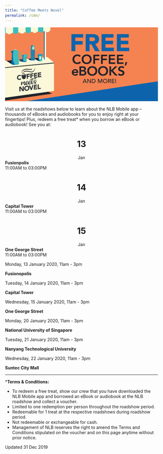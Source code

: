 ```yaml
---
title: "Coffee Meets Novel"
permalink: /cmn/
---
```


![banner cmn](\images\CMN2_Web.png)

Visit us at the roadshows below to learn about the NLB Mobile app – thousands of eBooks and audiobooks for you to enjoy right at your fingertips! Plus, redeem a free treat* when you borrow an eBook or audiobook! See you at:

<div class="divTable">
	<div class="divTableBody">
		<div class="divTableRow">
			<div class="divTableCell">
				<center><h1>13</h1>Jan</center>
			</div>
			<div class="divTableCell">
				<strong>Fusionpolis</strong><br />11:00AM to 03:00PM
			</div>
		</div>
		<div class="divTableRow">
			<div class="divTableCell">
				<center><h1>14</h1>Jan</center>
			</div>
			<div class="divTableCell">
				<strong>Capital Tower</strong><br /> 11:00AM to 03:00PM
			</div>
		</div>
		<div class="divTableRow">
			<div class="divTableCell">
				<center><h1>15</h1>Jan</center>
			</div>
			<div class="divTableCell">
				<strong>One George Street</strong><br />11:00AM to 03:00PM
			</div>
		</div>
	</div>
</div>


Monday, 13 January 2020, 11am - 3pm

 **Fusionopolis**



Tuesday, 14 January 2020, 11am - 3pm

**Capital Tower**

 

Wednesday, 15 January 2020, 11am - 3pm

**One George Street**

 

Monday, 20 January 2020, 11am - 3pm

**National University of Singapore**



Tuesday, 21 January 2020, 11am - 3pm

**Nanyang Technological University**

 

Wednesday, 22 January 2020, 11am - 3pm

**Suntec City Mall**

<hr/>

***Terms & Conditions:**

* To redeem a free treat, show our crew that you have downloaded the NLB Mobile app and borrowed an eBook or audiobook at the NLB roadshow and collect a voucher. 
* Limited to one redemption per person throughout the roadshow period. 
* Redeemable for 1 treat at the respective roadshows during roadshow period. 
* Not redeemable or exchangeable for cash. 
*  Management of NLB reserves the right to amend the Terms and Conditions stipulated on the voucher and on this page anytime without prior notice.



Updated 31 Dec 2019

